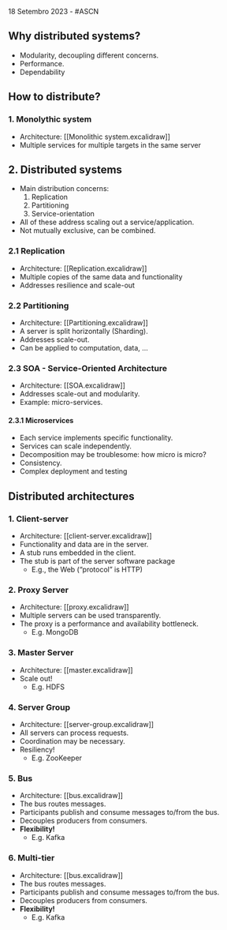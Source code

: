 18 Setembro 2023 - #ASCN

## Why distributed systems?
- Modularity, decoupling different concerns.
- Performance.
- Dependability


## How to distribute?
### 1. Monolythic system
- Architecture: [[Monolithic system.excalidraw]]
- Multiple services for multiple targets in the same server
## 2. Distributed systems
- Main distribution concerns:
	1. Replication
	2. Partitioning
	3. Service-orientation
- All of these address scaling out a service/application.
- Not mutually exclusive, can be combined.

### 2.1 Replication
- Architecture: [[Replication.excalidraw]]
- Multiple copies  of the same data and functionality
- Addresses resilience and scale-out
### 2.2 Partitioning
- Architecture: [[Partitioning.excalidraw]]
- A server is split horizontally (Sharding).
- Addresses scale-out.
- Can be applied to computation, data, ...
### 2.3 SOA - Service-Oriented Architecture
- Architecture: [[SOA.excalidraw]]
- Addresses scale-out and modularity.
- Example: micro-services.
#### 2.3.1 Microservices
- Each service implements specific functionality.
- Services can scale independently.
- Decomposition may be troublesome: how micro is micro?
- Consistency.
- Complex deployment and testing 



## Distributed architectures
### 1. Client-server
- Architecture: [[client-server.excalidraw]]
- Functionality and data are in the server.
- A stub runs embedded in the client.
- The stub is part of the server software package
	- E.g., the Web (“protocol” is HTTP)

### 2. Proxy Server
- Architecture: [[proxy.excalidraw]]
- Multiple servers can be used transparently.
- The proxy is a performance and availability bottleneck.
	- E.g. MongoDB

### 3. Master Server
- Architecture: [[master.excalidraw]]
- Scale out!
	- E.g. HDFS

### 4. Server Group
- Architecture: [[server-group.excalidraw]]
- All servers can process requests.
- Coordination may be necessary.
- Resiliency!
	- E.g. ZooKeeper

### 5. Bus
- Architecture: [[bus.excalidraw]]
- The bus routes messages.
- Participants publish and consume messages to/from the bus.
- Decouples producers from consumers.
- **Flexibility!**
	- E.g. Kafka

### 6. Multi-tier
- Architecture: [[bus.excalidraw]]
- The bus routes messages.
- Participants publish and consume messages to/from the bus.
- Decouples producers from consumers.
- **Flexibility!**
	- E.g. Kafka